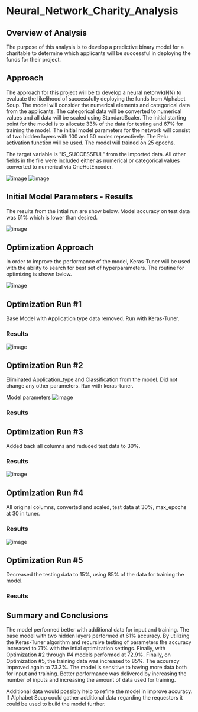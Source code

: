 # Neural_Network_Charity_Analysis

## Overview of Analysis

The purpose of this analysis is to develop a predictive binary model for a charitable to determine which applicants will be successful in deploying the funds for their project.

## Approach

The approach for this project will be to develop a neural netorwk(NN) to evaluate the likelihood of successfully deploying the funds from Alphabet Soup.  The model will consider the numerical elements and categorical data from the applicants.  The categorical data will be converted to numerical values and all data will be scaled using StandardScaler.   The initial starting point for the model is to allocate 33% of the data for testing and 67% for training the model.  The initial model parameters for the network will consist of two hidden layers with 100 and 50 nodes repsectively.  The Relu activation function will be used.  The model will trained on 25 epochs.

The target variable is "IS_SUCCESSFUL" from the imported data.  All other fields in the file were included either as numerical or categorical values converted to numerical via OneHotEncoder.

![image](https://user-images.githubusercontent.com/101779456/182060800-c26eb7ce-ea8b-481c-92f5-87dae67a3079.png)
![image](https://user-images.githubusercontent.com/101779456/182060856-ba319358-97db-4516-a699-0b8510b0d6f2.png)


## Initial Model Parameters - Results

The results from the intial run are show below.  Model accuracy on test data was 61% which is lower than desired.

![image](https://user-images.githubusercontent.com/101779456/182060735-bcbc5db0-fd95-4c45-bee6-89704a9963cc.png)
## Optimization Approach
In order to improve the performance of the model, Keras-Tuner will be used with the ability to search for best set of hyperparameters.  The routine for optimizing is shown below.

![image](https://user-images.githubusercontent.com/101779456/182252152-55e953d0-4a7d-49f9-b967-181f9725539c.png)


## Optimization Run #1
Base Model with Application type data removed.  Run with Keras-Tuner.  



### Results
![image](https://user-images.githubusercontent.com/101779456/182251753-d1a6422e-3fb7-452f-bba0-5ee330b4d07b.png)


## Optimization Run #2

Eliminated Application_type and Classification from the model.  Did not change any other parameters.  Run with keras-tuner.

Model parameters
![image](https://user-images.githubusercontent.com/101779456/182066112-4be4df47-8dc7-4563-b217-ad1dab976bf8.png)


### Results




## Optimization Run #3
Added back all columns and reduced test data to 30%.

### Results

![image](https://user-images.githubusercontent.com/101779456/182253955-1b25f6ce-f61d-4b6e-adc9-158f08aa2c69.png)


## Optimization Run #4

All original columns, converted and scaled, test data at 30%, max_epochs at 30 in tuner.

### Results

![image](https://user-images.githubusercontent.com/101779456/182255826-1d85f496-b752-4d84-ad7e-ebb7c82eafb9.png)

## Optimization Run #5

Decreased the testing data to 15%, using 85% of the data for training the model.

### Results


## Summary and Conclusions

The model performed better with additional data for input and training.  The base model with two hidden layers performed at 61% accuracy.  By utilizing the Keras-Tuner algorithm and recursive testing of parameters the accuracy increased to 71% with the intial optimization settings.  Finally, with Optimization #2 through #4 models performed at 72.9%.  Finally, on Optimization #5, the training data was increased to 85%.  The accuracy improved again to 73.3%.   The model is sensitive to having more data both for input and training.  Better performance was delivered by increasing the number of inputs and increasing the amount of data used for training.  

Additional data would possibly help to refine the model in improve accuracy.  If Alphabet Soup could gather additional data regarding the requestors it could be used to build the model further.  


